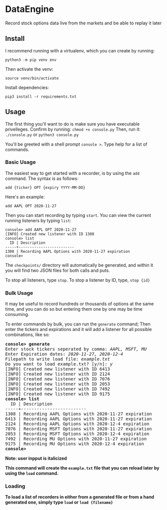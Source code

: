 # DataEngine
Record stock options data live from the markets and be able to replay it later


## Install
I recommend running with a virtualenv, which you can create by running:

`python3 -m pip venv env`

Then activate the venv:

`source venv/bin/activate` 

Install dependencies: 

`pip3 install -r requirements.txt`

## Usage
The first thing you'll want to do is make sure you have executable privelleges. Confirm by running:
`chmod +x console.py` 
Then, run it:
`./console.py` or `python3 console.py`

You'll be greeted with a shell prompt `console >`. Type help for a list of commands.

### Basic Usage
The easiest way to get started with a recorder, is by using the `add` command. The syntax is as follows:

`add {ticker} OPT {expiry YYYY-MM-DD}`

Here's an example:

`add AAPL OPT 2020-11-27`

Then you can start recording by typing `start`. You can view the current running listeners by typing `list`:

```
console> add AAPL OPT 2020-11-27
[INFO] Created new listener with ID 1308
console> list
  ID | Description
-----+-------------------------
1308 | Recording AAPL Options with 2020-11-27 expiration
console>
```

The `checkpoints/` directory will automatically be generated, and within it you will find two JSON files for both calls and puts. 

To stop all listeners, type `stop`. To stop a listener by ID, type, `stop {id}`

### Bulk Usage
It may be useful to record hundreds or thousands of options at the same time, and you can do so but entering them one by one may be time consuming.

To enter commands by bulk, you can run the `generate` command; Then enter the tickers and expirations and it will add a listener for all possible combinations, like so: 

<pre>
<b>console> generate</b>
Enter stock tickers seperated by comma: <i>AAPL, MSFT, MU</i>
Enter Expiration dates: <i>2020-11-27, 2020-12-4</i>
Filepath to write load file: <i>example.txt</i>
Do you want to load example.txt? [y/n]: <i>y</i>
[INFO] Created new listener with ID 6413
[INFO] Created new listener with ID 2124
[INFO] Created new listener with ID 7076
[INFO] Created new listener with ID 2053
[INFO] Created new listener with ID 7492
[INFO] Created new listener with ID 9175
<b>console> list</b>
  ID | Description
-----+-------------------------
1308 | Recording AAPL Options with 2020-11-27 expiration
6413 | Recording AAPL Options with 2020-11-27 expiration
2124 | Recording AAPL Options with 2020-12-4 expiration
7076 | Recording MSFT Options with 2020-11-27 expiration
2053 | Recording MSFT Options with 2020-12-4 expiration
7492 | Recording MU Options with 2020-11-27 expiration
9175 | Recording MU Options with 2020-12-4 expiration
<b>console><b/>
</pre>

Note: user inpput is italicized

This command will create the `example.txt` file that you can reload later by using the `load` command. 

### Loading
To load a list of recorders in either from a generated file or from a hand generated one, simply type `load` or `load {filename}`
